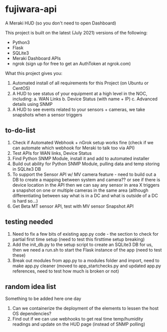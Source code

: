 # fujiwara-api

A Meraki HUD (so you don't need to open Dashboard)

This project is built on the latest (July 2021) versions of the following:
- Python3
- Flask
- SQLite3
- Meraki Dashboard APIs
- ngrok (sign up for free to get an AuthToken at ngrok.com)

What this project gives you:
1. Automated install of all requirements for this Project (on Ubuntu or CentOS)
2. A HUD to see status of your equipment at a high level in the NOC, including:
	a. WAN Links
	b. Device Status (with name + IP)
	c. Advanced details using SNMP
3. A HUD to see events related to your sensors + cameras, we take snapshots when a sensor triggers

## to-do-list

1. Check if Automated Webhook + nGrok setup works fine (check if we can automate which webhook for Meraki to talk too via API)
2. Test APIs for WAN links, Device Status
3. Find Python SNMP Module, install it and add to automated installer
4. Build out ability for Python SNMP Module, pulling data and temp storing in SQLite3 DB
5. To support the Sensor API w/ MV camera feature - need to build out a DB to create a mapping between system and camera?? or see if there is device location in the API then we can say any sensor in area X triggers a snapshot on one or multiple cameras in the same area (although differentiating between say what is in a DC and what is outside of a DC is hard so...)
6. Get Beta MT sensor API, test with MV sensor Snapshot API

## testing needed

1. Need to fix a few bits of existing app.py code - the section to check for partial first time setup (need to test this firsttime setup breaking)
2. Add the init_db.py to the setup script to create an SQLite3 DB for us, then we need a run.sh to start the Flask instance of the app (need to test these)
3. Break out modules from app.py to a modules folder and import, need to make app.py cleaner (moved to app_startchecks.py and updated app.py references, need to test how much is broken or not)

## random idea list

Something to be added here one day

1. Can we containerize the deployment of the elements to lessen the host OS dependencies?
2. Find out if we can use webhooks to get real time temp/humidity readings and update on the HUD page (instead of SNMP polling)

